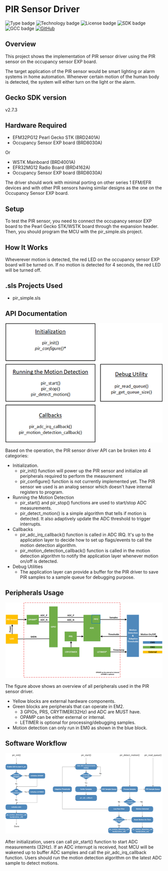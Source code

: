 # PIR Sensor Driver #
![Type badge](https://img.shields.io/badge/Type-Hardware%20Driver-green)
![Technology badge](https://img.shields.io/badge/Technology-Platform-green)
![License badge](https://img.shields.io/badge/License-zlib-green)
![SDK badge](https://img.shields.io/badge/SDK-v2.7.3-green)
![GCC badge](https://img.shields.io/endpoint?url=https://raw.githubusercontent.com/SiliconLabs/application_examples_ci/master/hardware_drivers/pir_ira_s210st01_gcc.json)
[![GitHub](https://img.shields.io/badge/Silabs-PIR%20Occupancy%20Sensor%20Kit-green)](https://www.silabs.com/development-tools/sensors/occupancy-sensor-kit)

## Overview ##

This project shows the implementation of PIR sensor driver using the PIR sensor on the occupancy sensor EXP board.

The target application of the PIR sensor would be smart lighting or alarm systems in home automation. Whenever certain motion of the human body is detected, the system will either turn on the light or the alarm.

## Gecko SDK version ##

v2.7.3

## Hardware Required ##

- EFM32PG12 Pearl Gecko STK (BRD2401A)
- Occupancy Sensor EXP board (BRD8030A)

Or

- WSTK Mainboard (BRD4001A)
- EFR32MG12 Radio Board (BRD4162A)
- Occupancy Sensor EXP board (BRD8030A)

The driver should work with minimal porting on other series 1 EFM/EFR devices and with other
PIR sensors having similar designs as the one on the Occupancy Sensor EXP board.

## Setup ##

To test the PIR sensor, you need to connect the occupancy sensor EXP board to the Pearl Gecko STK/WSTK board through the expansion header. Then, you should program the MCU with the pir_simple.sls project.

## How It Works ##

Wheverever motion is detected, the red LED on the occupancy sensor EXP board will be turned on. If no motion is detected for 4 seconds, the red LED will be turned off.

## .sls Projects Used ##

- pir_simple.sls

## API Documentation ##

![](doc/api.png)

Based on the operation, the PIR sensor driver API can be broken into 4 categories:

- Initialization.
    - pir_init() function will power up the PIR sensor and initialize all peripherals required to perform the measurement
    - pir_configure() function is not currently implemented yet. The PIR sensor we used is an analog sensor which doesn't have internal registers to program.
- Running the Motion Detection
    - pir_start() and pir_stop() functions are used to start/stop ADC measurements.
    - pir_detect_motion() is a simple algorithm that tells if motion is detected. It also adaptively update the ADC threshold to trigger interrupts.
- Callbacks
    - pir_adc_irq_callback() function is called in ADC IRQ. It's up to the application layer to decide how to set up flags/events to call the motion detection algorithm.
    - pir_motion_detection_callback() function is called in the motion detection algorithm to notify the application layer whenever motion on/off is detected.
- Debug Utilities
    - The application layer can provide a buffer for the PIR driver to save PIR samples to a sample queue for debugging purpose.

## Peripherals Usage ##

![](doc/peripherals.png)

The figure above shows an overview of all peripherals used in the PIR sensor driver.

- Yellow blocks are external hardware components.
- Green blocks are peripherals that can operate in EM2.
    - 3 GPIOs, PRS, CRYTIMER(32Hz) and ADC are MUST have.
    - OPAMP can be either external or internal.
    - LETIMER is optional for processing/debugging samples.
- Motion detection can only run in EM0 as shown in the blue block.

## Software Workflow ##

![](doc/workflow.png)

After initialization, users can call pir_start() function to start ADC measurements (32Hz). If an ADC interrupt is received, host MCU will be wakened up to buffer ADC samples and call the pir_adc_irq_callback function. Users should run the motion detection algorithm on the latest ADC sample to detect motions.